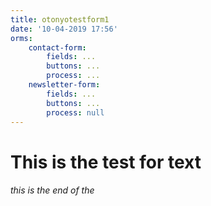 ```yaml
---
title: otonyotestform1
date: '10-04-2019 17:56'
orms:
    contact-form:
        fields: ...
        buttons: ...
        process: ...
    newsletter-form:
        fields: ...
        buttons: ...
        process: null
---
```


# This is the test for text 

###### this is the end of the 